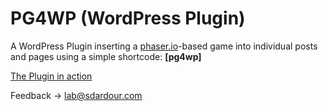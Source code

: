 
# PG4WP (WordPress Plugin)

A WordPress Plugin inserting a [phaser.io](https://phaser.io)-based game into individual posts and pages using a simple shortcode: **[pg4wp]**

[The Plugin in action](https://sdardour.com/lab/2022/embedding-a-phaser-3-game-into-a-wordpress-post-or-page/)

Feedback → [lab@sdardour.com](mailto:lab@sdardour.com)
